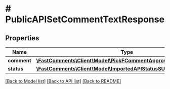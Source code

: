 # # PublicAPISetCommentTextResponse

## Properties

Name | Type | Description | Notes
------------ | ------------- | ------------- | -------------
**comment** | [**\FastComments\Client\Model\PickFCommentApprovedOrCommentHTML**](PickFCommentApprovedOrCommentHTML.md) |  |
**status** | [**\FastComments\Client\Model\ImportedAPIStatusSUCCESS**](ImportedAPIStatusSUCCESS.md) |  |

[[Back to Model list]](../../README.md#models) [[Back to API list]](../../README.md#endpoints) [[Back to README]](../../README.md)
